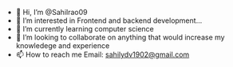 - 👋 Hi, I’m @Sahilrao09
- 👀 I’m interested in Frontend and backend development...
- 🌱 I’m currently learning computer science
- 💞️ I’m looking to collaborate on anything that would increase my knowledege and experience
- 📫 How to reach me Email: sahilydv1902@gmail.com

<!---
Sahilrao09/Sahilrao09 is a ✨ special ✨ repository because its `README.md` (this file) appears on your GitHub profile.
You can click the Preview link to take a look at your changes.
--->
